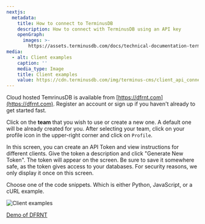 ```yaml
---
nextjs:
  metadata:
    title: How to connect to TerminusDB
    description: How to connect with TerminusDB using an API key
    openGraph:
      images: >-
        https://assets.terminusdb.com/docs/technical-documentation-terminuscms-og.png
media:
  - alt: Client examples
    caption: ''
    media_type: Image
    title: Client examples
    value: https://cdn.terminusdb.com/img/terminus-cms/client_api_connection.jpeg
---
```


Cloud hosted TemrinusDB is available from [https://dfrnt.com](https://dfrnt.com). Register an account or sign up if you haven't already to get started fast.

Click on the **team** that you wish to use or create a new one. A default one will be already created for you. After selecting your team, click on your profile icon in the upper-right corner and click on `Profile`.

In this screen, you can create an API Token and view instructions for different clients. Give the token a description and click "Generate New Token". The token will appear on the screen. Be sure to save it somewhere safe, as the token gives access to your databases. For security reasons, we only display it once on this screen.

Choose one of the code snippets. Which is either Python, JavaScript, or a cURL example.

![Client examples](https://dfrnt.com/static/aea014768b104377ca7fb7ffd671029c/fee1b/screenshot-new-graph-workspaces.webp)

[Demo of DFRNT](https://dfrnt.com/demo/)